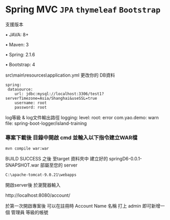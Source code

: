 # Spring MVC `JPA` `thymeleaf` `Bootstrap`

支援版本

• JAVA: 8+

• Maven: 3

• Spring: 2.1.6

• Bootstrap: 4

    
src\main\resources\application.yml
更改你的 DB資料

    spring:
     datasource:
        url: jdbc:mysql://localhost:3306/test1?serverTimezone=Asia/Shanghai&useSSL=true
        username: root
        password: root
       
log等級 & log文件輸出路徑
      logging:
        level:
        root: error
        com.yao.demo: warn
        file: spring-boot-logger/island-training


### 專案下載後 目錄中開啟 cmd 並輸入以下指令建立WAR檔 ###
    mvn compile war:war

BUILD SUCCESS 之後
至target 資料夾中 建立好的 springD6-0.0.1-SNAPSHOT.war
部屬至您的 server

    C:\apache-tomcat-9.0.21\webapps
    
    
開啟server後
於瀏覽器輸入

http://localhost:8080/account/

於第一次開啟專案後
可以在註冊時
Account Name 名稱 打上 admin
即可新增一個 管理員 等級的帳號


